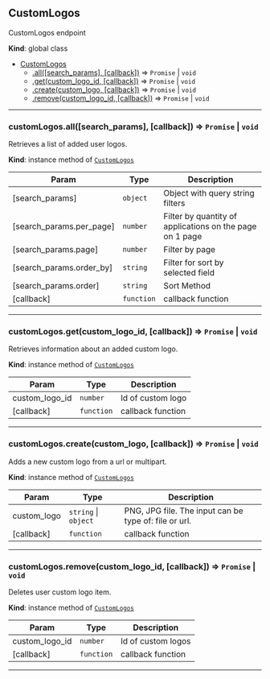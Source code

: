 <a name="CustomLogos"></a>

## CustomLogos
CustomLogos endpoint

**Kind**: global class  

* [CustomLogos](#CustomLogos)
    * [.all([search_params], [callback])](#CustomLogos+all) ⇒ <code>Promise</code> \| <code>void</code>
    * [.get(custom_logo_id, [callback])](#CustomLogos+get) ⇒ <code>Promise</code> \| <code>void</code>
    * [.create(custom_logo, [callback])](#CustomLogos+create) ⇒ <code>Promise</code> \| <code>void</code>
    * [.remove(custom_logo_id, [callback])](#CustomLogos+remove) ⇒ <code>Promise</code> \| <code>void</code>


* * *

<a name="CustomLogos+all"></a>

### customLogos.all([search_params], [callback]) ⇒ <code>Promise</code> \| <code>void</code>
Retrieves a list of added user logos.

**Kind**: instance method of [<code>CustomLogos</code>](#CustomLogos)  

| Param | Type | Description |
| --- | --- | --- |
| [search_params] | <code>object</code> | Object with query string filters |
| [search_params.per_page] | <code>number</code> | Filter by quantity of applications on the page on 1 page |
| [search_params.page] | <code>number</code> | Filter by page |
| [search_params.order_by] | <code>string</code> | Filter for sort by selected field |
| [search_params.order] | <code>string</code> | Sort Method |
| [callback] | <code>function</code> | callback function |


* * *

<a name="CustomLogos+get"></a>

### customLogos.get(custom_logo_id, [callback]) ⇒ <code>Promise</code> \| <code>void</code>
Retrieves information about an added custom logo.

**Kind**: instance method of [<code>CustomLogos</code>](#CustomLogos)  

| Param | Type | Description |
| --- | --- | --- |
| custom_logo_id | <code>number</code> | Id of custom logo |
| [callback] | <code>function</code> | callback function |


* * *

<a name="CustomLogos+create"></a>

### customLogos.create(custom_logo, [callback]) ⇒ <code>Promise</code> \| <code>void</code>
Adds a new custom logo from a url or multipart.

**Kind**: instance method of [<code>CustomLogos</code>](#CustomLogos)  

| Param | Type | Description |
| --- | --- | --- |
| custom_logo | <code>string</code> \| <code>object</code> | PNG, JPG file. The input can be type of: file or url. |
| [callback] | <code>function</code> | callback function |


* * *

<a name="CustomLogos+remove"></a>

### customLogos.remove(custom_logo_id, [callback]) ⇒ <code>Promise</code> \| <code>void</code>
Deletes user custom logo item.

**Kind**: instance method of [<code>CustomLogos</code>](#CustomLogos)  

| Param | Type | Description |
| --- | --- | --- |
| custom_logo_id | <code>number</code> | Id of custom logos |
| [callback] | <code>function</code> | callback function |


* * *

